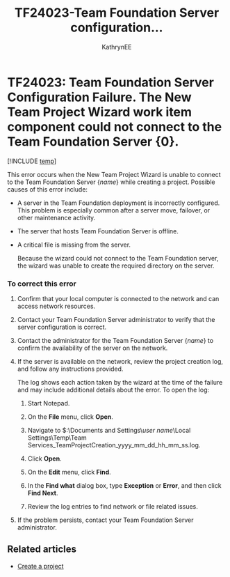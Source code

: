 ﻿---
title: TF24023-Team Foundation Server configuration... 
titleSuffix: Azure DevOps & TFS
description: Occurs when the New Team Project Wizard is unable to connect to the Team Foundation Server while creating a project 
ms.technology: devops-agile
ms.assetid: 83546f98-1ca6-4b07-afe5-134df7f291bf
ms.author: kaelli
author: KathrynEE
ms.topic: Troubleshooting
ms.date: 02/22/2017
---

# TF24023: Team Foundation Server Configuration Failure. The New Team Project Wizard work item component could not connect to the Team Foundation Server {0}.

[!INCLUDE [temp](../../includes/version-vsts-tfs-all-versions.md)]

This error occurs when the New Team Project Wizard is unable to connect to the Team Foundation Server {_name_} while creating a project. Possible causes of this error include:

* A server in the Team Foundation deployment is incorrectly configured. This problem is especially common after a server move, failover, or other maintenance activity.

* The server that hosts Team Foundation Server is offline.

* A critical file is missing from the server.

  Because the wizard could not connect to the Team Foundation server, the wizard was unable to create the required directory on the server.

### To correct this error

1.  Confirm that your local computer is connected to the network and can access network resources.

2.  Contact your Team Foundation Server administrator to verify that the server configuration is correct.

3.  Contact the administrator for the Team Foundation Server {_name_} to confirm the availability of the server on the network.

4.  If the server is available on the network, review the project creation log, and follow any instructions provided.

    The log shows each action taken by the wizard at the time of the failure and may include additional details about the error. To open the log:

    1.  Start Notepad.

    2.  On the **File** menu, click **Open**.

    3.  Navigate to $:\Documents and Settings\\_user name_\Local Settings\Temp\Team Services_TeamProjectCreation_yyyy_mm_dd_hh_mm_ss.log.

    4.  Click **Open**.

    5.  On the **Edit** menu, click **Find**.

    6.  In the **Find what** dialog box, type **Exception** or **Error**, and then click **Find Next**.

    7.  Review the log entries to find network or file related issues.

5.  If the problem persists, contact your Team Foundation Server administrator.

## Related articles

* [Create a project](../../organizations/projects/create-project.md)
